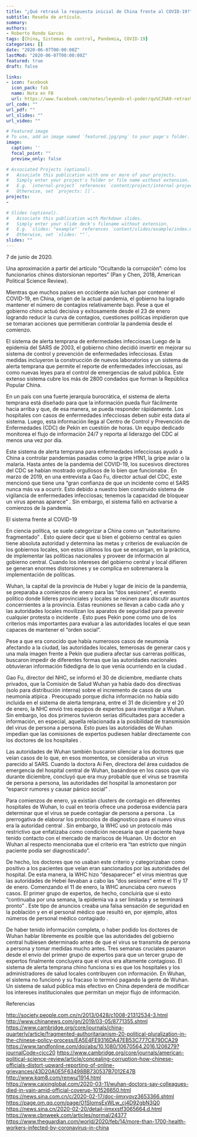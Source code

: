 ```yaml
---
title: "¿Qué retrasó la respuesta inicial de China frente al COVID-19?"
subtitle: Reseña de artículo.
summary: 
authors:
- Roberto Rondo Garcés
tags: [China, Sistemas de control, Pandemia, COVID-19]
categories: []
date: "2020-06-07T00:00:00Z"
lastMod: "2020-06-07T00:00:00Z"
featured: true
draft: false

links:
- icon: facebook
  icon_pack: fab
  name: Nota en FB
  url: https://www.facebook.com/notes/leyendo-el-poder/qu%C3%A9-retras%C3%B3-la-respuesta-inicial-de-china-frente-al-covid-19/1660920870727047/
url_code: ""
url_pdf: ""
url_slides: ""
url_video: ""

# Featured image
# To use, add an image named `featured.jpg/png` to your page's folder. 
image:
  caption: ''
  focal_point: ""
  preview_only: false

# Associated Projects (optional).
#   Associate this publication with one or more of your projects.
#   Simply enter your project's folder or file name without extension.
#   E.g. `internal-project` references `content/project/internal-project/index.md`.
#   Otherwise, set `projects: []`.
projects:
- 

# Slides (optional).
#   Associate this publication with Markdown slides.
#   Simply enter your slide deck's filename without extension.
#   E.g. `slides: "example"` references `content/slides/example/index.md`.
#   Otherwise, set `slides: ""`.
slides: ""
---
```

7 de junio de 2020.

Una aproximación a partir del artículo “Ocultando la corrupción”: cómo los funcionarios chinos distorsionan reportes” (Pan y Chen, 2018, American Political Science Review).

Mientras que muchos países en occidente aún luchan por contener el COVID-19, en China, origen de la actual pandemia, el gobierno ha logrado mantener el número de contagios relativamente bajo. Pese a que el gobierno chino actuó decisiva y exitosamente desde el 23 de enero logrando reducir la curva de contagios, cuestiones políticas impidieron que se tomaran acciones que permitieran controlar la pandemia desde el comienzo.

El sistema de alerta temprana de enfermedades infecciosas
Luego de la epidemia del SARS de 2003, el gobierno chino decidió invertir en mejorar su sistema de control y prevención de enfermedades infecciosas. Estas medidas incluyeron la construcción de nuevos laboratorios y un sistema de alerta temprana que permite el reporte de enfermedades infecciosas, así como nuevas leyes para el control de emergencias de salud pública. Este extenso sistema cubre los más de 2800 condados que forman la República Popular China. 

En un país con una fuerte jerarquía burocrática, el sistema de alerta temprana está diseñado para que la información pueda fluir fácilmente hacia arriba y que, de esa manera, se pueda responder rápidamente. Los hospitales con casos de enfermedades infecciosas deben subir esta data al sistema. Luego, esta información llega al Centro de Control y Prevención de Enfermedades (CDC) de Pekín en cuestión de horas. Un equipo dedicado monitorea el flujo de información 24/7 y reporta al liderazgo del CDC al menos una vez por día. 

Este sistema de alerta temprana para enfermedades infecciosas ayudó a China a controlar pandemias pasadas como la gripe H1N1, la gripe aviar o la malaria. Hasta antes de la pandemia del COVID-19, los sucesivos directores del CDC se habían mostrado orgullosos de lo bien que funcionaba . En marzo de 2019, en una entrevista a Gao Fu, director actual del CDC, este mencionó que tiene una “gran confianza de que un incidente como el SARS nunca más va a ocurrir. Esto debido a nuestro bien construido sistema de vigilancia de enfermedades infecciosas; tenemos la capacidad de bloquear un virus apenas aparece” . Sin embargo, el sistema falló en activarse a comienzos de la pandemia. 

El sistema frente al COVID-19

En ciencia política, se suele categorizar a China como un “autoritarismo fragmentado” . Esto quiere decir que si bien el gobierno central es quien tiene absoluta autoridad y determina las metas y criterios de evaluación de los gobiernos locales, son estos últimos los que se encargan, en la práctica, de implementar las políticas nacionales y proveer de información al gobierno central. Cuando los intereses del gobierno central y local difieren se generan enormes distorsiones y se complica en sobremanera la implementación de políticas.

Wuhan, la capital de la provincia de Hubei y lugar de inicio de la pandemia, se preparaba a comienzos de enero para las “dos sesiones”, el evento político donde líderes provinciales y locales se reúnen para discutir asuntos concernientes a la provincia. Estas reuniones se llevan a cabo cada año y las autoridades locales movilizan los aparatos de seguridad para prevenir cualquier protesta o incidente . Esto pues Pekín pone como uno de los criterios más importantes para evaluar a las autoridades locales el que sean capaces de mantener el “orden social”. 

Pese a que era conocido que había numerosos casos de neumonía afectando a la ciudad, las autoridades locales, temerosas de generar caos y una mala imagen frente a Pekín que pudiera afectar sus carreras políticas, buscaron impedir de diferentes formas que las autoridades nacionales obtuvieran información fidedigna de lo que venía ocurriendo en la ciudad . 

Gao Fu, director del NHC, se informó el 30 de diciembre, mediante chats privados, que la Comisión de Salud Wuhan ya había dado dos directivas (solo para distribución interna) sobre el incremento de casos de una neumonía atípica . Preocupado porque dicha información no había sido incluida en el sistema de alerta temprana, entre el 31 de diciembre y el 20 de enero, la NHC envió tres equipos de expertos para investigar a Wuhan. Sin embargo, los dos primeros tuvieron serías dificultades para acceder a información, en especial, aquella relacionada a la posibilidad de transmisión del virus de persona a persona. Esto pues las autoridades de Wuhan impedían que las comisiones de expertos pudiesen hablar directamente con los doctores de los hospitales . 

Las autoridades de Wuhan también buscaron silenciar a los doctores que veían casos de lo que, en esos momentos, se consideraba un virus parecido al SARS. Cuando la doctora Ai Fen, directora del área cuidados de emergencia del hospital central de Wuhan, basándose en los casos que vio durante diciembre, concluyó que era muy probable que el virus se trasmita de persona a persona, las autoridades del hospital la amonestaron por “esparcir rumores y causar pánico social” .

Para comienzos de enero, ya existían clusters de contagio en diferentes hospitales de Wuhan, lo cual en teoría ofrece una poderosa evidencia para determinar que el virus se puede contagiar de persona a persona . La prerrogativa de elaborar los protocolos de diagnostico para el nuevo virus era la autoridad central . Sin embargo, la WHC usó un protocolo más restrictivo que enfatizaba como condición necesaria que el paciente haya tenido contacto con el mercado de mariscos de Huanan. Un doctor en Wuhan al respecto mencionaba que el criterio era “tan estricto que ningún paciente podía ser diagnosticado”. 

De hecho, los doctores que no usaban este criterio y categorizaban como positivo a los pacientes que veían eran sancionados por las autoridades del hospital. De esta manera, la WHC hizo “desaparecer” el virus mientras que las autoridades de Hebei llevaban a cabo las “dos sesiones” entre el 11 y 17 de enero. Comenzando el 11 de enero, la WHC anunciaba cero nuevos casos. El primer grupo de expertos, de hecho, concluiría que si esto “continuaba por una semana, la epidemia va a ser limitada y se terminará pronto” . Este tipo de anuncios creaba una falsa sensación de seguridad en la población y en el personal médico que resultó en, por ejemplo, altos números de personal médico contagiado . 

De haber tenido información completa, o haber podido los doctores de Wuhan hablar libremente es posible que las autoridades del gobierno central hubiesen determinado antes de que el virus se transmita de persona a persona y tomar medidas mucho antes. Tres semanas cruciales pasaron desde el envío del primer grupo de expertos para que un tercer grupo de expertos finalmente concluyera que el virus era altamente contagioso.
El sistema de alerta temprana chino funciona si es que los hospitales y los administradores de salud locales contribuyen con información. En Wuhan, el sistema no funcionó y su fracaso lo terminó pagando la gente de Wuhan. Un sistema de salud pública más efectivo en China dependerá de modificar los intereses institucionales que permitan un mejor flujo de información. 

Referencias

http://society.people.com.cn/n/2013/0428/c1008-21312534-3.html
http://www.chinanews.com/gn/2019/03-05/8771355.shtml
https://www.cambridge.org/core/journals/china-quarterly/article/fragmented-authoritarianism-20-political-pluralization-in-the-chinese-policy-process/EA5E4FE9316DA47EB53C777C879DCA29
https://www.tandfonline.com/doi/abs/10.1080/10670564.2016.1206279?journalCode=cjcc20
https://www.cambridge.org/core/journals/american-political-science-review/article/concealing-corruption-how-chinese-officials-distort-upward-reporting-of-online-grievances/43D20A0E5F63498BB730537B7012E47B
http://www.kqm8.com/renwu/1914.html
https://www.caixinglobal.com/2020-03-11/wuhan-doctors-say-colleagues-died-in-vain-amid-official-coverup-101526650.html
https://news.sina.com.cn/c/2020-02-17/doc-iimxyqvz3653366.shtml
https://page.om.qq.com/page/O1SIomsExWLw_cj4D92gbN3Q0
https://news.sina.cn/2020-02-20/detail-iimxxstf3065664.d.html
https://www.cbnweek.com/articles/normal/24377
https://www.theguardian.com/world/2020/feb/14/more-than-1700-health-workers-infected-by-coronavirus-in-china
